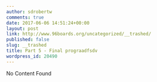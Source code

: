 ```yaml
---
author: sdrobertw
comments: true
date: 2017-06-06 14:51:24+00:00
layout: post
link: http://www.96boards.org/uncategorized/__trashed/
published: false
slug: __trashed
title: Part 5 - Final prograadfsdv
wordpress_id: 20490
---
```


No Content Found
